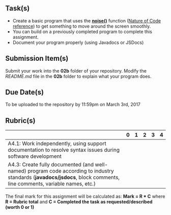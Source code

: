 Task(s)
-------
* Create a basic program that uses the **[noise()](https://p5js.org/examples/math-noise1d.html)** function ([Nature of Code reference](http://natureofcode.com/book/introduction/#intro_section6)) to get something to move around the screen smoothly.
* You can build on a previously completed program to complete this assignment.
* Document your program properly (using Javadocs or JSDocs)

Submission Item(s)
------------------
Submit your work into the **02b** folder of your repository.
Modify the _README.md_ file in the **02b** folder to explain what your program does.

Due Date(s)
-------------
To be uploaded to the repository by 11:59pm on March 3rd, 2017

Rubric(s)
---------

| | 0 | 1 | 2 | 3 | 4 |
|---| --- | --- | --- | --- | --- |
|A4.1: Work independently, using support documentation to resolve syntax issues during software development  | | | | | |
|A4.3: Create fully documented (and well-named) program code according to industry standards (**javadocs/jsdocs**, block comments, line comments, variable names, etc.)  | | | | | |

The final mark for this assignment will be calculated as: __Mark = R * C__ where **R = Rubric total** and **C = Completed the task as requested/described (worth 0 or 1)**
